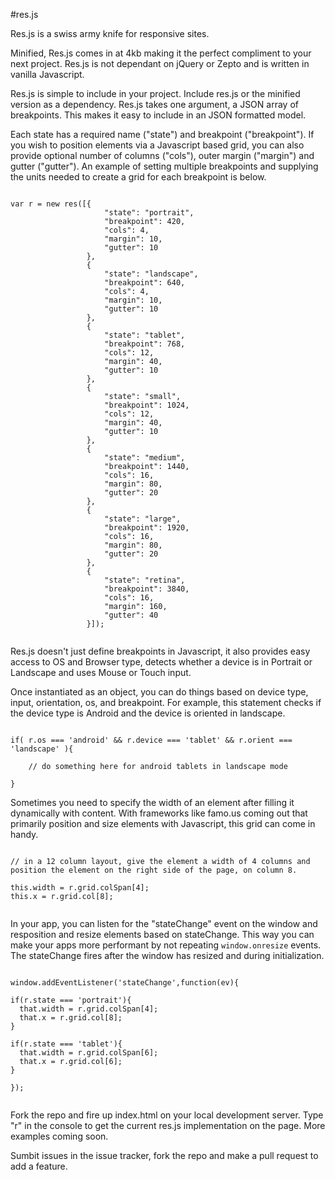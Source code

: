 #res.js


Res.js is a swiss army knife for responsive sites.


Minified, Res.js comes in at 4kb making it the perfect compliment to your next project. Res.js is not dependant on jQuery or Zepto and is written in vanilla Javascript.


Res.js is simple to include in your project. Include res.js or the minified version as a dependency. Res.js takes one argument, a JSON array of breakpoints. This makes it easy to include in an JSON formatted model. 

Each state has a required name ("state") and breakpoint ("breakpoint").  If you wish to position elements via a Javascript based grid, you can also provide optional number of columns ("cols"), outer margin ("margin") and gutter ("gutter"). An example of setting multiple breakpoints and supplying the units needed to create a grid for each breakpoint is below. 

```

var r = new res([{
                     "state": "portrait",
                     "breakpoint": 420,
                     "cols": 4,
                     "margin": 10,
                     "gutter": 10
                 },
                 {
                     "state": "landscape",
                     "breakpoint": 640,
                     "cols": 4,
                     "margin": 10,
                     "gutter": 10
                 },
                 {
                     "state": "tablet",
                     "breakpoint": 768,
                     "cols": 12,
                     "margin": 40,
                     "gutter": 10
                 },
                 {
                     "state": "small",
                     "breakpoint": 1024,
                     "cols": 12,
                     "margin": 40,
                     "gutter": 10
                 },
                 {
                     "state": "medium",
                     "breakpoint": 1440,
                     "cols": 16,
                     "margin": 80,
                     "gutter": 20
                 },
                 {
                     "state": "large",
                     "breakpoint": 1920,
                     "cols": 16,
                     "margin": 80,
                     "gutter": 20
                 },
                 {
                     "state": "retina",
                     "breakpoint": 3840,
                     "cols": 16,
                     "margin": 160,
                     "gutter": 40
                 }]);


```

Res.js doesn't just define breakpoints in Javascript, it also provides easy access to OS and Browser type, detects whether a device is in Portrait or Landscape and uses Mouse or Touch input.

Once instantiated as an object, you can do things based on device type, input, orientation, os, and breakpoint. For example, this statement checks if the device type is Android and the device is oriented in landscape.

```

if( r.os === 'android' && r.device === 'tablet' && r.orient === 'landscape' ){
	
	// do something here for android tablets in landscape mode

}

```

Sometimes you need to specify the width of an element after filling it dynamically with content. With frameworks like famo.us coming out that primarily position and size elements with Javascript, this grid can come in handy.

```

// in a 12 column layout, give the element a width of 4 columns and position the element on the right side of the page, on column 8.

this.width = r.grid.colSpan[4];
this.x = r.grid.col[8];


```


In your app, you can listen for the "stateChange" event on the window and resposition and resize elements based on stateChange. This way you can make your apps more performant by not repeating `window.onresize` events. The stateChange fires after the window has resized and during initialization.

```

window.addEventListener('stateChange',function(ev){

if(r.state === 'portrait'){
  that.width = r.grid.colSpan[4];
  that.x = r.grid.col[8];
}
  
if(r.state === 'tablet'){
  that.width = r.grid.colSpan[6];
  that.x = r.grid.col[6];
}

});


```

Fork the repo and fire up index.html on your local development server. Type "r" in the console to get the current res.js implementation on the page. More examples coming soon.


Sumbit issues in the issue tracker, fork the repo and make a pull request to add a feature.
